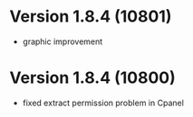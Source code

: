 # Version 1.8.4 (10801)
- graphic improvement

# Version 1.8.4 (10800)
- fixed extract permission problem in Cpanel